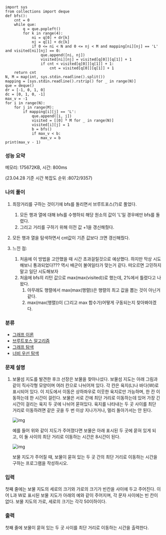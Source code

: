 ```
import sys
from collections import deque
def bfs():
    cnt = 0
    while que:
        q = que.popleft()
        for k in range(4):
            ni = q[0] + dr[k]
            nj = q[1] + dc[k]
            if 0 <= ni < N and 0 <= nj < M and mapping[ni][nj] == 'L' and visited[ni][nj] == 0:
                que.append([ni, nj])
                visited[ni][nj] = visited[q[0]][q[1]] + 1
                if cnt < visited[q[0]][q[1]] + 1:
                    cnt = visited[q[0]][q[1]] + 1
    return cnt
N, M = map(int, sys.stdin.readline().split())
mapping = [sys.stdin.readline().rstrip() for _ in range(N)]
que = deque()
dr = [-1, 0, 1, 0]
dc = [0, 1, 0, -1]
max_v = -1
for i in range(N):
    for j in range(M):
        if mapping[i][j] == 'L':
            que.append([i, j])
            visited = [[0] * M for _ in range(N)]
            visited[i][j] = 1
            b = bfs()
            if max_v < b:
                max_v = b
print(max_v - 1)
```

### 성능 요약

메모리:   175672KB, 시간: 800ms 

(23.04.28 기준 시간 복잡도 순위 :8072/9357)



### 나의 풀이

1. 최장거리를 구하는 것이기에 bfs를 돌리면서 브루트포스(?)로 풀었다.
   1. 모든 행과 열에 대해 bfs를 수행하되 해당 원소의 값이 'L'일 경우에만 bfs를 돌렸다.
   1. 그리고 거리를 구하기 위해 이전 값 +1을 갱신해줬다.

1. 모든 행과 열을 탐색하면서 cnt값이 기존 값보다 크면 갱신해줬다.
1. 느낀 점:
   1. 처음에 이 방법을 고안했을 때 시간 초과걸릴것으로 예상했다. 하지만 막상 시도해보니 통과되었다??? 역시 배군이 불여일타가 맞는거 같다. 떠오르면 고민하지 말고 일단 시도해보자
   1. 처음에 bfs의 리턴 값으로 max(max(visited))로 했는데, 2%에서 틀렸다고 나왔다.
      1. 아무래도 행렬에서 max(max(행렬))은 행렬의 최고 값을 뽑는 것이 아닌거 같다. 
      1. max(max(행렬))이 (그리고 max 함수가)어떻게 구동되는지 찾아봐야겠다.


### 분류

- [그래프 이론](https://www.acmicpc.net/problem/tag/7)
- [브루트포스 알고리즘](https://www.acmicpc.net/problem/tag/125)
- [그래프 탐색](https://www.acmicpc.net/problem/tag/11)
- [너비 우선 탐색](https://www.acmicpc.net/problem/tag/126)

### 문제 설명

1. 보물섬 지도를 발견한 후크 선장은 보물을 찾아나섰다. 보물섬 지도는 아래 그림과 같이 직사각형 모양이며 여러 칸으로 나뉘어져 있다. 각 칸은 육지(L)나 바다(W)로 표시되어 있다. 이 지도에서 이동은 상하좌우로 이웃한 육지로만 가능하며, 한 칸 이동하는데 한 시간이 걸린다. 보물은 서로 간에 최단 거리로 이동하는데 있어 가장 긴 시간이 걸리는 육지 두 곳에 나뉘어 묻혀있다. 육지를 나타내는 두 곳 사이를 최단 거리로 이동하려면 같은 곳을 두 번 이상 지나가거나, 멀리 돌아가서는 안 된다.

   ![img](https://www.acmicpc.net/upload/images/c1bYIsKpI6m317EAx.jpg)

   예를 들어 위와 같이 지도가 주어졌다면 보물은 아래 표시된 두 곳에 묻혀 있게 되고, 이 둘 사이의 최단 거리로 이동하는 시간은 8시간이 된다.

   ![img](https://www.acmicpc.net/upload/images/XqDkWCRUWbzZ.jpg)

   보물 지도가 주어질 때, 보물이 묻혀 있는 두 곳 간의 최단 거리로 이동하는 시간을 구하는 프로그램을 작성하시오.

### 입력

첫째 줄에는 보물 지도의 세로의 크기와 가로의 크기가 빈칸을 사이에 두고 주어진다. 이어 L과 W로 표시된 보물 지도가 아래의 예와 같이 주어지며, 각 문자 사이에는 빈 칸이 없다. 보물 지도의 가로, 세로의 크기는 각각 50이하이다.

### 출력

첫째 줄에 보물이 묻혀 있는 두 곳 사이를 최단 거리로 이동하는 시간을 출력한다.